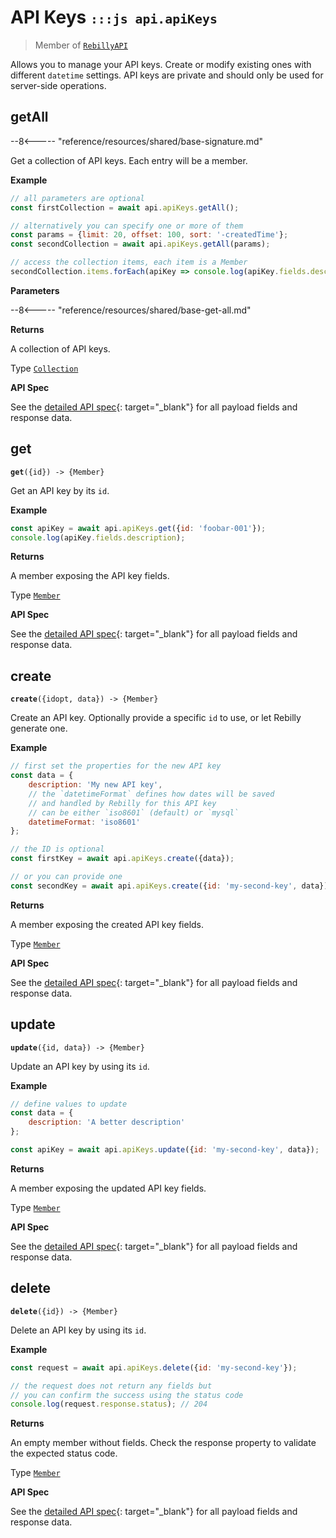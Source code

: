 # API Keys <small>`:::js api.apiKeys`</small>

> Member of [`RebillyAPI`][goto-rebillyapi]

Allows you to manage your API keys. Create or modify existing ones with different `datetime` settings. API keys are private and should only be used for server-side operations.



## getAll

--8<----- "reference/resources/shared/base-signature.md"

Get a collection of API keys. Each entry will be a member.


**Example**

```js
// all parameters are optional
const firstCollection = await api.apiKeys.getAll();

// alternatively you can specify one or more of them
const params = {limit: 20, offset: 100, sort: '-createdTime'}; 
const secondCollection = await api.apiKeys.getAll(params);

// access the collection items, each item is a Member
secondCollection.items.forEach(apiKey => console.log(apiKey.fields.description));
```

**Parameters**


--8<----- "reference/resources/shared/base-get-all.md"


**Returns**

A collection of API keys.

Type [`Collection`][goto-collection]


**API Spec**

See the [detailed API spec][1]{: target="_blank"} for all payload fields and response data.

## get
<div class="method"><code><strong>get</strong>({<span class="prop">id</span>}) -> <span class="return">{Member}</span></code></div>

Get an API key by its `id`.


**Example**

```js
const apiKey = await api.apiKeys.get({id: 'foobar-001'});
console.log(apiKey.fields.description);
```


**Returns**

A member exposing the API key fields.

Type [`Member`][goto-member]


**API Spec**

See the [detailed API spec][2]{: target="_blank"} for all payload fields and response data.

## create
<div class="method"><code><strong>create</strong>({<span class="prop">id</span><span class="optional" title="optional">opt</span>, <span class="prop">data</span>}) -> <span class="return">{Member}</span></code></div>

Create an API key. Optionally provide a specific `id` to use, or let Rebilly generate one. 


**Example**

```js
// first set the properties for the new API key
const data = {
    description: 'My new API key',
    // the `datetimeFormat` defines how dates will be saved 
    // and handled by Rebilly for this API key
    // can be either `iso8601` (default) or `mysql`
    datetimeFormat: 'iso8601'
};

// the ID is optional
const firstKey = await api.apiKeys.create({data});

// or you can provide one
const secondKey = await api.apiKeys.create({id: 'my-second-key', data});
```


**Returns**

A member exposing the created API key fields.

Type [`Member`][goto-member]


**API Spec**

See the [detailed API spec][3]{: target="_blank"} for all payload fields and response data.

## update
<div class="method"><code><strong>update</strong>({<span class="prop">id</span>, <span class="prop">data</span>}) -> <span class="return">{Member}</span></code></div>

Update an API key by using its `id`. 


**Example**

```js
// define values to update
const data = {
    description: 'A better description'
};

const apiKey = await api.apiKeys.update({id: 'my-second-key', data});
```


**Returns**

A member exposing the updated API key fields.

Type [`Member`][goto-member]


**API Spec**

See the [detailed API spec][3]{: target="_blank"} for all payload fields and response data.

## delete
<div class="method"><code><strong>delete</strong>({<span class="prop">id</span>}) -> <span class="return">{Member}</span></code></div>

Delete an API key by using its `id`. 


**Example**

```js
const request = await api.apiKeys.delete({id: 'my-second-key'});

// the request does not return any fields but
// you can confirm the success using the status code
console.log(request.response.status); // 204
```


**Returns**

An empty member without fields. Check the response property to validate the expected status code.

Type [`Member`][goto-member]


**API Spec**

See the [detailed API spec][4]{: target="_blank"} for all payload fields and response data.

[goto-rebillyapi]: ../rebilly-api
[goto-collection]: ../types/collection
[goto-member]: ../types/member
[1]: https://rebilly.github.io/RebillyUserAPI/#tag/API-Keys/paths/~1api-keys/get
[2]: https://rebilly.github.io/RebillyUserAPI/#tag/API-Keys/paths/~1api-keys~1{id}/get     
[3]: https://rebilly.github.io/RebillyUserAPI/#tag/API-Keys/paths/~1api-keys~1{id}/put
[4]: https://rebilly.github.io/RebillyUserAPI/#tag/API-Keys/paths/~1api-keys~1{id}/delete
